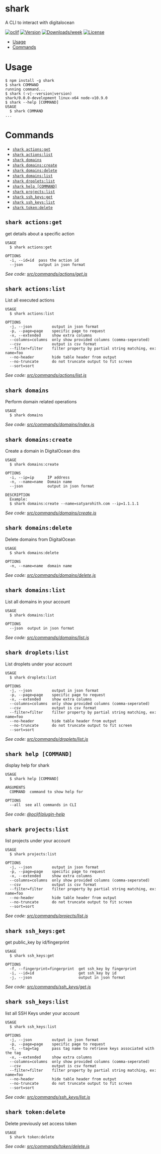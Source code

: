 shark
=====

A CLI to interact with digitalocean

[![oclif](https://img.shields.io/badge/cli-oclif-brightgreen.svg)](https://oclif.io)
[![Version](https://img.shields.io/npm/v/shark.svg)](https://npmjs.org/package/shark)
[![Downloads/week](https://img.shields.io/npm/dw/shark.svg)](https://npmjs.org/package/shark)
[![License](https://img.shields.io/npm/l/shark.svg)](https://github.com/satyarohith/shark/blob/master/package.json)

<!-- toc -->
* [Usage](#usage)
* [Commands](#commands)
<!-- tocstop -->
# Usage
<!-- usage -->
```sh-session
$ npm install -g shark
$ shark COMMAND
running command...
$ shark (-v|--version|version)
shark/0.0.0-development linux-x64 node-v10.9.0
$ shark --help [COMMAND]
USAGE
  $ shark COMMAND
...
```
<!-- usagestop -->
# Commands
<!-- commands -->
* [`shark actions:get`](#shark-actionsget)
* [`shark actions:list`](#shark-actionslist)
* [`shark domains`](#shark-domains)
* [`shark domains:create`](#shark-domainscreate)
* [`shark domains:delete`](#shark-domainsdelete)
* [`shark domains:list`](#shark-domainslist)
* [`shark droplets:list`](#shark-dropletslist)
* [`shark help [COMMAND]`](#shark-help-command)
* [`shark projects:list`](#shark-projectslist)
* [`shark ssh_keys:get`](#shark-ssh-keysget)
* [`shark ssh_keys:list`](#shark-ssh-keyslist)
* [`shark token:delete`](#shark-tokendelete)

## `shark actions:get`

get details about a specific action

```
USAGE
  $ shark actions:get

OPTIONS
  -i, --id=id  pass the action id
  --json       output in json format
```

_See code: [src/commands/actions/get.js](https://github.com/satyarohith/shark/blob/v0.0.0-development/src/commands/actions/get.js)_

## `shark actions:list`

List all executed actions

```
USAGE
  $ shark actions:list

OPTIONS
  -j, --json         output in json format
  -p, --page=page    specific page to request
  -x, --extended     show extra columns
  --columns=columns  only show provided columns (comma-seperated)
  --csv              output is csv format
  --filter=filter    filter property by partial string matching, ex: name=foo
  --no-header        hide table header from output
  --no-truncate      do not truncate output to fit screen
  --sort=sort
```

_See code: [src/commands/actions/list.js](https://github.com/satyarohith/shark/blob/v0.0.0-development/src/commands/actions/list.js)_

## `shark domains`

Perform domain related operations

```
USAGE
  $ shark domains
```

_See code: [src/commands/domains/index.js](https://github.com/satyarohith/shark/blob/v0.0.0-development/src/commands/domains/index.js)_

## `shark domains:create`

Create a domain in DigitalOcean dns

```
USAGE
  $ shark domains:create

OPTIONS
  -i, --ip=ip      IP address
  -n, --name=name  Domain name
  --json           output in json format

DESCRIPTION
  Example:
  $ shark domains:create --name=satyarohith.com --ip=1.1.1.1
```

_See code: [src/commands/domains/create.js](https://github.com/satyarohith/shark/blob/v0.0.0-development/src/commands/domains/create.js)_

## `shark domains:delete`

Delete domains from DigitalOcean

```
USAGE
  $ shark domains:delete

OPTIONS
  -n, --name=name  domain name
```

_See code: [src/commands/domains/delete.js](https://github.com/satyarohith/shark/blob/v0.0.0-development/src/commands/domains/delete.js)_

## `shark domains:list`

List all domains in your account

```
USAGE
  $ shark domains:list

OPTIONS
  --json  output in json format
```

_See code: [src/commands/domains/list.js](https://github.com/satyarohith/shark/blob/v0.0.0-development/src/commands/domains/list.js)_

## `shark droplets:list`

List droplets under your account

```
USAGE
  $ shark droplets:list

OPTIONS
  -j, --json         output in json format
  -p, --page=page    specific page to request
  -x, --extended     show extra columns
  --columns=columns  only show provided columns (comma-seperated)
  --csv              output is csv format
  --filter=filter    filter property by partial string matching, ex: name=foo
  --no-header        hide table header from output
  --no-truncate      do not truncate output to fit screen
  --sort=sort
```

_See code: [src/commands/droplets/list.js](https://github.com/satyarohith/shark/blob/v0.0.0-development/src/commands/droplets/list.js)_

## `shark help [COMMAND]`

display help for shark

```
USAGE
  $ shark help [COMMAND]

ARGUMENTS
  COMMAND  command to show help for

OPTIONS
  --all  see all commands in CLI
```

_See code: [@oclif/plugin-help](https://github.com/oclif/plugin-help/blob/v2.1.4/src/commands/help.ts)_

## `shark projects:list`

list projects under your account

```
USAGE
  $ shark projects:list

OPTIONS
  -j, --json         output in json format
  -p, --page=page    specific page to request
  -x, --extended     show extra columns
  --columns=columns  only show provided columns (comma-seperated)
  --csv              output is csv format
  --filter=filter    filter property by partial string matching, ex: name=foo
  --no-header        hide table header from output
  --no-truncate      do not truncate output to fit screen
  --sort=sort
```

_See code: [src/commands/projects/list.js](https://github.com/satyarohith/shark/blob/v0.0.0-development/src/commands/projects/list.js)_

## `shark ssh_keys:get`

get public_key by id/fingerprint

```
USAGE
  $ shark ssh_keys:get

OPTIONS
  -f, --fingerprint=fingerprint  get ssh_key by fingerprint
  -i, --id=id                    get ssh_key by id
  -j, --json                     output in json format
```

_See code: [src/commands/ssh_keys/get.js](https://github.com/satyarohith/shark/blob/v0.0.0-development/src/commands/ssh_keys/get.js)_

## `shark ssh_keys:list`

list all SSH Keys under your account

```
USAGE
  $ shark ssh_keys:list

OPTIONS
  -j, --json         output in json format
  -p, --page=page    specific page to request
  -t, --tag=tag      pass tag name to retrieve keys associated with the tag
  -x, --extended     show extra columns
  --columns=columns  only show provided columns (comma-seperated)
  --csv              output is csv format
  --filter=filter    filter property by partial string matching, ex: name=foo
  --no-header        hide table header from output
  --no-truncate      do not truncate output to fit screen
  --sort=sort
```

_See code: [src/commands/ssh_keys/list.js](https://github.com/satyarohith/shark/blob/v0.0.0-development/src/commands/ssh_keys/list.js)_

## `shark token:delete`

Delete previously set access token

```
USAGE
  $ shark token:delete
```

_See code: [src/commands/token/delete.js](https://github.com/satyarohith/shark/blob/v0.0.0-development/src/commands/token/delete.js)_
<!-- commandsstop -->
